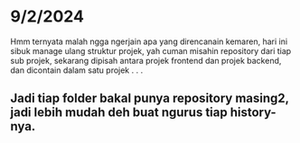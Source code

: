 # 9/2/2024

Hmm ternyata malah ngga ngerjain apa yang direncanain kemaren, hari ini sibuk manage ulang struktur projek, yah cuman misahin repository dari tiap sub projek, sekarang dipisah antara projek frontend dan projek backend, dan dicontain dalam satu projek . . .

Jadi tiap folder bakal punya repository masing2, jadi lebih mudah deh buat ngurus tiap history-nya.
-------------

